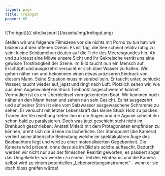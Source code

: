 ```yaml
---
layout: page
title: Treibgut
pagenr: 05
---
```

![Treibgut]({{ site.baseurl }}/assets/img/treibgut.png)


Stellen wir uns folgende Filmszene vor die nichts mit Porno zu tun hat: wir blicken auf den offenen Ozean. Es ist Tag, die See scheint relativ ruhig zu sein; kleine Schäumchen deuten auf die Tiefe des Meeresgrundes hin. Ab und zu kreuzt eine Möwe unsere Sicht und ihr Gekreische verrät uns eine gewisse Trostlosigkeit der Szene. Im Bild taucht nun ein Mensch auf. Erschöpft und ausgezehrt versucht er sich über Wasser zu halten. Wir gehen näher ran und bekommen einen etwas präziseren Eindruck von diesem Mann. Seine Situation muss miserabel sein. Er taucht unter, schluckt Wasser, taucht wieder auf, japst und ringt nach Luft. Plötzlich sehen wir, wie aus dem Augenwinkel ein Stück Treibholz angeschwemmt kommt. Vermutlich ist es ein Überbleibsel vom gekenterten Boot. Wir kommen noch näher an den Mann heran und sehen nun sein Gesicht. Es ist ausgezehrt und auf seiner Stirn ist eine vom Salzwasser ausgewaschene Schramme zu sehen. Er versucht mit letzter Lebenskraft das kleine Stück Holz zu packen. Tränen der Verzweiflung treten ihm in die Augen und die Agonie scheint ihn schon bald zu paralysieren. Doch was jetzt geschieht steht nicht im Drehbuch geschrieben: Anstatt Mitleid mit dem Protagonisten empfinden zu können, dreht sich die Szene ins lächerliche. Der Standpunkt (die Kamera) verliert seine ätherische Bedeutung welche im spektakulären Auge des Beobachters liegt und wird zu einer materialisierten Gegebenheit. Die Kamera wird präsent, ohne dass sie im Bild als solche auftaucht. Dadurch werden wir nicht nur aus der filmischen Realität geworfen, es passiert sogar das Umgekehrte: wir werden zu einem Teil des Filmteams und die Kamera selbst wird zu einem potentiellen „Lebensrettungsinstrument“ - wenn er sie doch bloss greifen würde!
